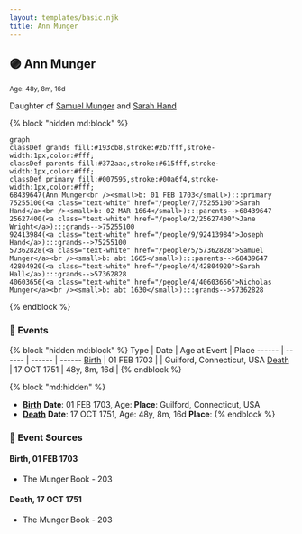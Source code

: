 ```yaml
---
layout: templates/basic.njk
title: Ann Munger
---
```

## 🟣 Ann Munger
<small>Age: 48y, 8m, 16d</small>

Daughter of [Samuel Munger](/people/5/57362828) and [Sarah Hand](/people/7/75255100)

{% block "hidden md:block" %}
```mermaid
graph
classDef grands fill:#193cb8,stroke:#2b7fff,stroke-width:1px,color:#fff;
classDef parents fill:#372aac,stroke:#615fff,stroke-width:1px,color:#fff;
classDef primary fill:#007595,stroke:#00a6f4,stroke-width:1px,color:#fff;
68439647(Ann Munger<br /><small>b: 01 FEB 1703</small>):::primary
75255100(<a class="text-white" href="/people/7/75255100">Sarah Hand</a><br /><small>b: 02 MAR 1664</small>):::parents-->68439647
25627400(<a class="text-white" href="/people/2/25627400">Jane Wright</a>):::grands-->75255100
92413984(<a class="text-white" href="/people/9/92413984">Joseph Hand</a>):::grands-->75255100
57362828(<a class="text-white" href="/people/5/57362828">Samuel Munger</a><br /><small>b: abt 1665</small>):::parents-->68439647
42804920(<a class="text-white" href="/people/4/42804920">Sarah Hall</a>):::grands-->57362828
40603656(<a class="text-white" href="/people/4/40603656">Nicholas Munger</a><br /><small>b: abt 1630</small>):::grands-->57362828
```
{% endblock %}

### 📆 Events

{% block "hidden md:block" %}
Type | Date | Age at Event | Place
------ | ------ | ------ | ------
[Birth](#event-event-2) | 01 FEB 1703 |  | Guilford, Connecticut, USA
[Death](#event-event-3) | 17 OCT 1751 | 48y, 8m, 16d |
{% endblock %}

{% block "md:hidden" %}
- **[Birth](#event-event-2)**
**Date**: 01 FEB 1703, Age:
**Place**: Guilford, Connecticut, USA
- **[Death](#event-event-3)**
**Date**: 17 OCT 1751, Age: 48y, 8m, 16d
**Place**:
{% endblock %}

### 📰 Event Sources

#### <a id="event-event-2"></a> Birth, 01 FEB 1703
* The Munger Book  - 203

#### <a id="event-event-3"></a> Death, 17 OCT 1751
* The Munger Book  - 203